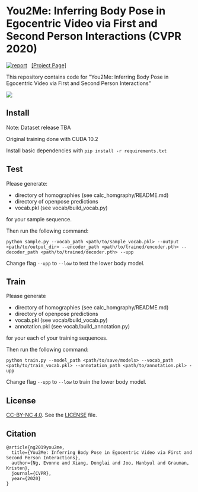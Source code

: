 # You2Me: Inferring Body Pose in Egocentric Video via First and Second Person Interactions (CVPR 2020)

[![report](https://img.shields.io/badge/arXiv-1904.09882-b31b1b.svg)](https://arxiv.org/abs/1904.09882#) &nbsp;  [[Project Page]](http://vision.cs.utexas.edu/projects/you2me/)

This repository contains code for "You2Me: Inferring Body Pose in Egocentric Video via First and Second Person Interactions" 

![](data/you2me_preview.gif)


## Install
Note: Dataset release TBA

Original training done with CUDA 10.2 

Install basic dependencies with `pip install -r requirements.txt`


## Test
Please generate:

- directory of homographies (see calc_homgraphy/README.md)
- directory of openpose predictions
- vocab.pkl (see vocab/build_vocab.py) 

for your sample sequence.

Then run the following command:

`python sample.py --vocab_path <path/to/sample_vocab.pkl> --output <path/to/output_dir> --encoder_path <path/to/trained/encoder.pth> --decoder_path <path/to/trained/decoder.pth> --upp`

Change flag `--upp` to `--low` to test the lower body model.

## Train
Please generate 

- directory of homographies (see calc_homgraphy/README.md)
- directory of openpose predictions
- vocab.pkl (see vocab/build_vocab.py)
- annotation.pkl (see vocab/build_annotation.py)

for your each of your training sequences.

Then run the following command:

`python train.py --model_path <path/to/save/models> --vocab_path <path/to/train_vocab.pkl> --annotation_path <path/to/annotation.pkl> -upp`

Change flag `--upp` to `--low` to train the lower body model.

## License
[CC-BY-NC 4.0](https://creativecommons.org/licenses/by-nc/4.0/legalcode). 
See the [LICENSE](LICENSE) file. 


## Citation

```
@article{ng2019you2me,
  title={You2Me: Inferring Body Pose in Egocentric Video via First and Second Person Interactions},
  author={Ng, Evonne and Xiang, Donglai and Joo, Hanbyul and Grauman, Kristen},
  journal={CVPR},
  year={2020}
}
```